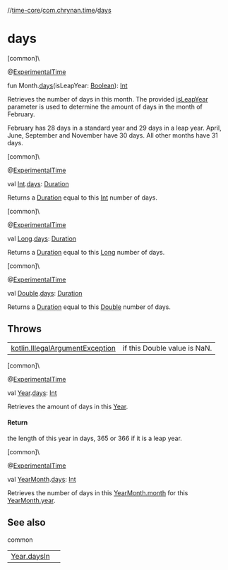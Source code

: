 //[time-core](../../index.md)/[com.chrynan.time](index.md)/[days](days.md)

# days

[common]\

@[ExperimentalTime](https://kotlinlang.org/api/latest/jvm/stdlib/kotlin.time/-experimental-time/index.html)

fun Month.[days](days.md)(isLeapYear: [Boolean](https://kotlinlang.org/api/latest/jvm/stdlib/kotlin/-boolean/index.html)): [Int](https://kotlinlang.org/api/latest/jvm/stdlib/kotlin/-int/index.html)

Retrieves the number of days in this month. The provided [isLeapYear](days.md) parameter is used to determine the amount of days in the month of February.

February has 28 days in a standard year and 29 days in a leap year. April, June, September and November have 30 days. All other months have 31 days.

[common]\

@[ExperimentalTime](https://kotlinlang.org/api/latest/jvm/stdlib/kotlin.time/-experimental-time/index.html)

val [Int](https://kotlinlang.org/api/latest/jvm/stdlib/kotlin/-int/index.html).[days](days.md): [Duration](https://kotlinlang.org/api/latest/jvm/stdlib/kotlin.time/-duration/index.html)

Returns a [Duration](https://kotlinlang.org/api/latest/jvm/stdlib/kotlin.time/-duration/index.html) equal to this [Int](https://kotlinlang.org/api/latest/jvm/stdlib/kotlin/-int/index.html) number of days.

[common]\

@[ExperimentalTime](https://kotlinlang.org/api/latest/jvm/stdlib/kotlin.time/-experimental-time/index.html)

val [Long](https://kotlinlang.org/api/latest/jvm/stdlib/kotlin/-long/index.html).[days](days.md): [Duration](https://kotlinlang.org/api/latest/jvm/stdlib/kotlin.time/-duration/index.html)

Returns a [Duration](https://kotlinlang.org/api/latest/jvm/stdlib/kotlin.time/-duration/index.html) equal to this [Long](https://kotlinlang.org/api/latest/jvm/stdlib/kotlin/-long/index.html) number of days.

[common]\

@[ExperimentalTime](https://kotlinlang.org/api/latest/jvm/stdlib/kotlin.time/-experimental-time/index.html)

val [Double](https://kotlinlang.org/api/latest/jvm/stdlib/kotlin/-double/index.html).[days](days.md): [Duration](https://kotlinlang.org/api/latest/jvm/stdlib/kotlin.time/-duration/index.html)

Returns a [Duration](https://kotlinlang.org/api/latest/jvm/stdlib/kotlin.time/-duration/index.html) equal to this [Double](https://kotlinlang.org/api/latest/jvm/stdlib/kotlin/-double/index.html) number of days.

## Throws

| | |
|---|---|
| [kotlin.IllegalArgumentException](https://kotlinlang.org/api/latest/jvm/stdlib/kotlin/-illegal-argument-exception/index.html) | if this Double value is NaN. |

[common]\

@[ExperimentalTime](https://kotlinlang.org/api/latest/jvm/stdlib/kotlin.time/-experimental-time/index.html)

val [Year](-year/index.md).[days](days.md): [Int](https://kotlinlang.org/api/latest/jvm/stdlib/kotlin/-int/index.html)

Retrieves the amount of days in this [Year](-year/index.md).

#### Return

the length of this year in days, 365 or 366 if it is a leap year.

[common]\

@[ExperimentalTime](https://kotlinlang.org/api/latest/jvm/stdlib/kotlin.time/-experimental-time/index.html)

val [YearMonth](-year-month/index.md).[days](days.md): [Int](https://kotlinlang.org/api/latest/jvm/stdlib/kotlin/-int/index.html)

Retrieves the number of days in this [YearMonth.month](-year-month/month.md) for this [YearMonth.year](-year-month/year.md).

## See also

common

| | |
|---|---|
| [Year.daysIn](days-in.md) |  |
